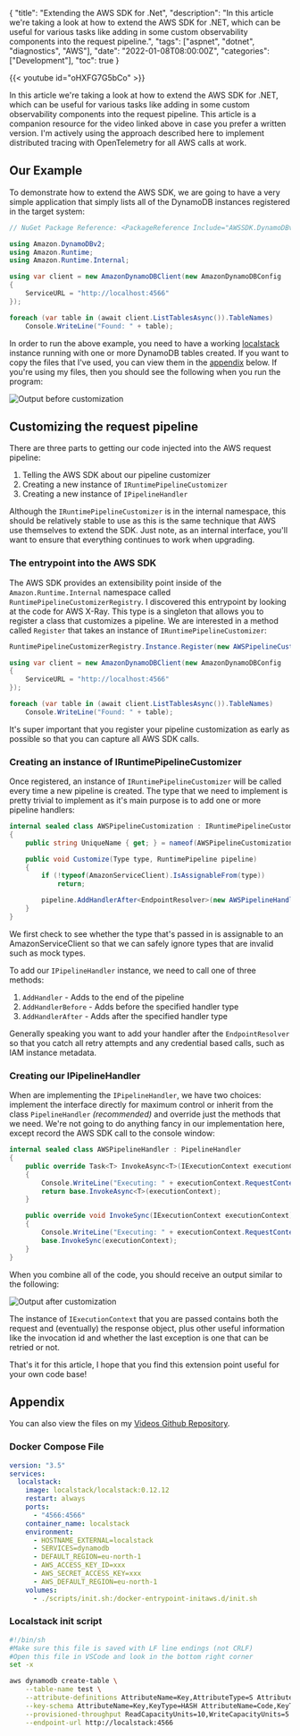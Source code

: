 {
    "title": "Extending the AWS SDK for .Net",
    "description": "In this article we're taking a look at how to extend the AWS SDK for .NET, which can be useful for various tasks like adding in some custom observability components into the request pipeline.",
    "tags": ["aspnet", "dotnet", "diagnostics", "AWS"],
    "date": "2022-01-08T08:00:00Z",
    "categories": ["Development"],
    "toc": true
}

{{< youtube id="oHXFG7G5bCo" >}}

In this article we're taking a look at how to extend the AWS SDK for .NET, which can be useful for various tasks like adding in some custom observability components into the request pipeline. This article is a companion resource for the video linked above in case you prefer a written version. I'm actively using the approach described here to implement distributed tracing with OpenTelemetry for all AWS calls at work.

<!--more-->

## Our Example

To demonstrate how to extend the AWS SDK, we are going to have a very simple application that simply lists all of the DynamoDB instances registered in the target system:

```csharp
// NuGet Package Reference: <PackageReference Include="AWSSDK.DynamoDBv2" Version="3.7.2.4" />

using Amazon.DynamoDBv2;
using Amazon.Runtime;
using Amazon.Runtime.Internal;

using var client = new AmazonDynamoDBClient(new AmazonDynamoDBConfig
{
    ServiceURL = "http://localhost:4566"
});

foreach (var table in (await client.ListTablesAsync()).TableNames)
    Console.WriteLine("Found: " + table);

```

In order to run the above example, you need to have a working [localstack](/article/2022/09/pro-testing-with-xunit-localstack/) instance running with one or more DynamoDB tables created. If you want to copy the files that I've used, you can view them in the [appendix](#appendix) below. If you're using my files, then you should see the following when you run the program:

![Output before customization](/img/extending-the-aws-sdk/initial-output.jpg)

## Customizing the request pipeline

There are three parts to getting our code injected into the AWS request pipeline:

1. Telling the AWS SDK about our pipeline customizer
1. Creating a new instance of `IRuntimePipelineCustomizer`
1. Creating a new instance of `IPipelineHandler`

Although the `IRuntimePipelineCustomizer` is in the internal namespace, this should be relatively stable to use as this is the same technique that AWS use themselves to extend the SDK. Just note, as an internal interface, you'll want to ensure that everything continues to work when upgrading.

### The entrypoint into the AWS SDK

The AWS SDK provides an extensibility point inside of the `Amazon.Runtime.Internal` namespace called `RuntimePipelineCustomizerRegistry`. I discovered this entrypoint by looking at the code for AWS X-Ray. This type is a singleton that allows you to register a class that customizes a pipeline. We are interested in a method called `Register` that takes an instance of `IRuntimePipelineCustomizer`:

```csharp
RuntimePipelineCustomizerRegistry.Instance.Register(new AWSPipelineCustomization());

using var client = new AmazonDynamoDBClient(new AmazonDynamoDBConfig
{
    ServiceURL = "http://localhost:4566"
});

foreach (var table in (await client.ListTablesAsync()).TableNames)
    Console.WriteLine("Found: " + table);
```

It's super important that you register your pipeline customization as early as possible so that you can capture all AWS SDK calls.

### Creating an instance of IRuntimePipelineCustomizer

Once registered, an instance of `IRuntimePipelineCustomizer` will be called every time a new pipeline is created. The type that we need to implement is pretty trivial to implement as it's main purpose is to add one or more pipeline handlers:

```csharp
internal sealed class AWSPipelineCustomization : IRuntimePipelineCustomizer
{
    public string UniqueName { get; } = nameof(AWSPipelineCustomization);

    public void Customize(Type type, RuntimePipeline pipeline)
    {
        if (!typeof(AmazonServiceClient).IsAssignableFrom(type))
            return;

        pipeline.AddHandlerAfter<EndpointResolver>(new AWSPipelineHandler());
    }
}
```

We first check to see whether the type that's passed in is assignable to an AmazonServiceClient so that we can safely ignore types that are invalid such as mock types.

To add our `IPipelineHandler` instance, we need to call one of three methods:

1. `AddHandler` - Adds to the end of the pipeline
1. `AddHandlerBefore` - Adds before the specified handler type
1. `AddHandlerAfter` - Adds after the specified handler type

Generally speaking you want to add your handler after the `EndpointResolver` so that you catch all retry attempts and any credential based calls, such as IAM instance metadata.

### Creating our IPipelineHandler

When are implementing the `IPipelineHandler`, we have two choices: implement the interface directly for maximum control or inherit from the class `PipelineHandler` _(recommended)_ and override just the methods that we need. We're not going to do anything fancy in our implementation here, except record the AWS SDK call to the console window:

```csharp
internal sealed class AWSPipelineHandler : PipelineHandler
{
    public override Task<T> InvokeAsync<T>(IExecutionContext executionContext)
    {
        Console.WriteLine("Executing: " + executionContext.RequestContext.RequestName);
        return base.InvokeAsync<T>(executionContext);
    }

    public override void InvokeSync(IExecutionContext executionContext)
    {
        Console.WriteLine("Executing: " + executionContext.RequestContext.RequestName);
        base.InvokeSync(executionContext);
    }
}
```

When you combine all of the code, you should receive an output similar to the following:

![Output after customization](/img/extending-the-aws-sdk/final-output.jpg)

The instance of `IExecutionContext` that you are passed contains both the request and (eventually) the response object, plus other useful information like the invocation id and whether the last exception is one that can be retried or not.

That's it for this article, I hope that you find this extension point useful for your own code base!

## Appendix

You can also view the files on my [Videos Github Repository](https://github.com/Im5tu/videos/tree/main/TipsAndTricks/8%20-%20Extending%20the%20AWS%20SDK).

### Docker Compose File

```yaml
version: "3.5"
services:
  localstack:
    image: localstack/localstack:0.12.12
    restart: always
    ports:
      - "4566:4566"
    container_name: localstack
    environment:
      - HOSTNAME_EXTERNAL=localstack
      - SERVICES=dynamodb
      - DEFAULT_REGION=eu-north-1
      - AWS_ACCESS_KEY_ID=xxx
      - AWS_SECRET_ACCESS_KEY=xxx
      - AWS_DEFAULT_REGION=eu-north-1
    volumes:
      - ./scripts/init.sh:/docker-entrypoint-initaws.d/init.sh

```

### Localstack init script

```bash
#!/bin/sh
#Make sure this file is saved with LF line endings (not CRLF)
#Open this file in VSCode and look in the bottom right corner
set -x

aws dynamodb create-table \
    --table-name test \
    --attribute-definitions AttributeName=Key,AttributeType=S AttributeName=Code,AttributeType=S \
    --key-schema AttributeName=Key,KeyType=HASH AttributeName=Code,KeyType=RANGE \
    --provisioned-throughput ReadCapacityUnits=10,WriteCapacityUnits=5 \
    --endpoint-url http://localstack:4566

```
